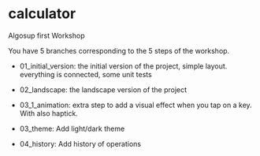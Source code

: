 # calculator

Algosup first Workshop

You have 5 branches corresponding to the 5 steps of the workshop.

*  01_initial_version: the initial version of the project, simple layout. everything  is connected, some unit tests

*  02_landscape: the landscape version of the project

*  03_1_animation: extra step to add a visual effect when you tap on a key. With also haptick.

*  03_theme: Add light/dark theme

*  04_history: Add history of operations

